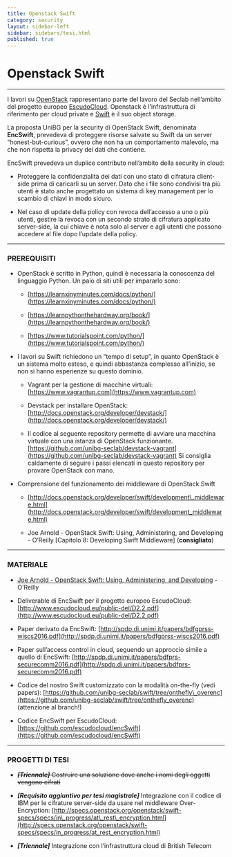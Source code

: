 ```yaml
---
title: Openstack Swift
category: security
layout: sidebar-left
sidebar: sidebars/tesi.html
published: true
---
```


# Openstack Swift
-----------------

I lavori su [OpenStack](https://www.openstack.org) rappresentano parte del
lavoro del Seclab nell’ambito del progetto europeo
[EscudoCloud](http://www.escudocloud.eu). Openstack è l’infrastruttura di
riferimento per cloud private e [Swift](http://swift.openstack.org) è il suo
object storage.

La proposta UniBG per la security di OpenStack Swift, denominata **EncSwift**,
prevedeva di proteggere risorse salvate su Swift da un server
“honest-but-curious”, ovvero che non ha un comportamento malevolo, ma che non
rispetta la privacy dei dati che contiene.

EncSwift prevedeva un duplice contributo nell’ambito della security in cloud:

-   Proteggere la confidenzialità dei dati con uno stato di cifratura
    client-side prima di caricarli su un server. Dato che i file sono condivisi
    tra più utenti è stato anche progettato un sistema di key management per lo
    scambio di chiavi in modo sicuro.

-   Nel caso di update della policy con revoca dell’accesso a uno o più utenti,
    gestire la revoca con un secondo strato di cifratura applicato server-side,
    la cui chiave è nota solo al server e agli utenti che possono accedere al
    file dopo l’update della policy.


----------------
### PREREQUISITI

-   OpenStack è scritto in Python, quindi è necessaria la conoscenza del
    linguaggio Python. Un paio di siti utili per impararlo sono:

    -   [https://learnxinyminutes.com/docs/python/](https://learnxinyminutes.com/docs/python/)

    -   [https://learnpythonthehardway.org/book/](https://learnpythonthehardway.org/book/)

    -   [https://www.tutorialspoint.com/python/](https://www.tutorialspoint.com/python/)

-   I lavori su Swift richiedono un “tempo di setup”, in quanto OpenStack è un
    sistema molto esteso, e quindi abbastanza complesso all’inizio, se non si
    hanno esperienze su questo dominio.

    -   Vagrant per la gestione di macchine virtuali:
        [https://www.vagrantup.com](https://www.vagrantup.com)

    -   Devstack per installare OpenStack:
        [http://docs.openstack.org/developer/devstack/](http://docs.openstack.org/developer/devstack/)

    -   Il codice al seguente repository permette di avviare una macchina
        virtuale con una istanza di OpenStack funzionante.
        [https://github.com/unibg-seclab/devstack-vagrant](https://github.com/unibg-seclab/devstack-vagrant)
        Si consiglia caldamente di seguire i passi elencati in questo
        repository per provare OpenStack con mano.

-   Comprensione del funzionamento dei middleware di OpenStack Swift

    -   [http://docs.openstack.org/developer/swift/development\_middleware.html](http://docs.openstack.org/developer/swift/development_middleware.html)

    -   Joe Arnold - OpenStack Swift: Using, Administering, and Developing -
        O’Reilly \[Capitolo 8: Developing Swift Middleware\] (**consigliato**)


-------------
### MATERIALE

-   [Joe Arnold - OpenStack Swift: Using, Administering, and
    Developing](http://shop.oreilly.com/product/0636920033288.do) - O’Reilly

-   Deliverable di EncSwift per il progetto europeo EscudoCloud:
    [http://www.escudocloud.eu/public-del/D2.2.pdf](http://www.escudocloud.eu/public-del/D2.2.pdf)

-   Paper derivato da EncSwift:
    [http://spdp.di.unimi.it/papers/bdfgprss-wiscs2016.pdf](http://spdp.di.unimi.it/papers/bdfgprss-wiscs2016.pdf)

-   Paper sull’access control in cloud, seguendo un approccio simile a quello
    di EncSwift:
    [http://spdp.di.unimi.it/papers/bdfprs-securecomm2016.pdf](http://spdp.di.unimi.it/papers/bdfprs-securecomm2016.pdf)

-   Codice del nostro Swift customizzato con la modalità on-the-fly (vedi
    papers):
    [https://github.com/unibg-seclab/swift/tree/onthefly\_overenc](https://github.com/unibg-seclab/swift/tree/onthefly_overenc)
    (attenzione al branch!)

-   Codice EncSwift per EscudoCloud:
    [https://github.com/escudocloud/encSwift](https://github.com/escudocloud/encSwift)


--------------------
### PROGETTI DI TESI

-   ~~***\[Triennale\]*** Costruire una soluzione dove anche i nomi degli
    oggetti vengono cifrati~~

-   ***\[Requisito aggiuntivo per tesi magistrale\]*** Integrazione con il
    codice di IBM per le cifrature server-side da usare nel middleware
    Over-Encryption:
    [http://specs.openstack.org/openstack/swift-specs/specs/in\_progress/at\_rest\_encryption.html](http://specs.openstack.org/openstack/swift-specs/specs/in_progress/at_rest_encryption.html)

-   ***\[Triennale\]*** Integrazione con l’infrastruttura cloud di British
    Telecom

